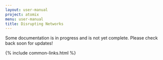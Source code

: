 ```yaml
---
layout: user-manual
project: atomix
menu: user-manual
title: Disrupting Networks
---
```


Some documentation is in progress and is not yet complete. Please check back soon for updates!

{% include common-links.html %}
